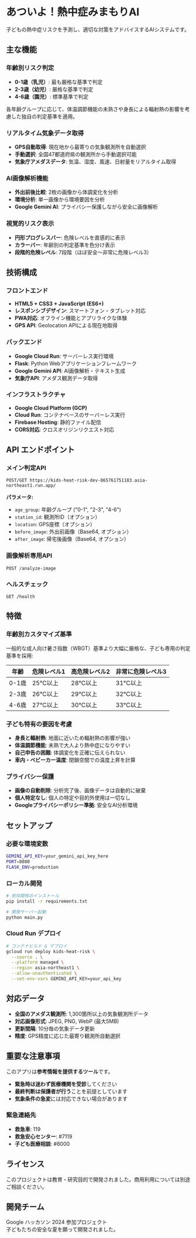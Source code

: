 # あついよ！熱中症みまもりAI

子どもの熱中症リスクを予測し、適切な対策をアドバイスするAIシステムです。


## 主な機能

### 年齢別リスク判定
- **0-1歳（乳児）**: 最も厳格な基準で判定
- **2-3歳（幼児）**: 厳格な基準で判定  
- **4-6歳（園児）**: 標準基準で判定

各年齢グループに応じて、体温調節機能の未熟さや身長による輻射熱の影響を考慮した独自の判定基準を適用。

### リアルタイム気象データ取得
- **GPS自動取得**: 現在地から最寄りの気象観測所を自動選択
- **手動選択**: 全国47都道府県の観測所から手動選択可能
- **気象庁アメダスデータ**: 気温、湿度、風速、日射量をリアルタイム取得

### AI画像解析機能
- **外出前後比較**: 2枚の画像から体調変化を分析
- **環境分析**: 単一画像から環境要因を分析
- **Google Gemini AI**: プライバシー保護しながら安全に画像解析

### 視覚的リスク表示
- **円形プログレスバー**: 危険レベルを直感的に表示
- **カラーバー**: 年齢別の判定基準を色分け表示
- **段階的危険レベル**: 7段階（ほぼ安全～非常に危険レベル3）

## 技術構成

### フロントエンド
- **HTML5 + CSS3 + JavaScript (ES6+)**
- **レスポンシブデザイン**: スマートフォン・タブレット対応
- **PWA対応**: オフライン機能とアプリライクな体験
- **GPS API**: Geolocation APIによる現在地取得

### バックエンド
- **Google Cloud Run**: サーバーレス実行環境
- **Flask**: Python Webアプリケーションフレームワーク
- **Google Gemini API**: AI画像解析・テキスト生成
- **気象庁API**: アメダス観測データ取得

### インフラストラクチャ
- **Google Cloud Platform (GCP)**
- **Cloud Run**: コンテナベースのサーバーレス実行
- **Firebase Hosting**: 静的ファイル配信
- **CORS対応**: クロスオリジンリクエスト対応

## API エンドポイント

### メイン判定API
```
POST/GET https://kids-heat-risk-dev-865761751183.asia-northeast1.run.app/
```

**パラメータ:**
- `age_group`: 年齢グループ ("0-1", "2-3", "4-6")
- `station_id`: 観測所ID（オプション）
- `location`: GPS座標（オプション）
- `before_image`: 外出前画像（Base64, オプション）
- `after_image`: 帰宅後画像（Base64, オプション）

### 画像解析専用API
```
POST /analyze-image
```

### ヘルスチェック
```
GET /health
```

## 特徴

### 年齢別カスタマイズ基準
一般的な成人向け暑さ指数（WBGT）基準より大幅に厳格な、子ども専用の判定基準を採用:

| 年齢 | 危険レベル1 | 高危険レベル2 | 非常に危険レベル3 |
|------|------------|---------------|-------------------|
| 0-1歳 | 25°C以上 | 28°C以上 | 31°C以上 |
| 2-3歳 | 26°C以上 | 29°C以上 | 32°C以上 |
| 4-6歳 | 27°C以上 | 30°C以上 | 33°C以上 |

### 子ども特有の要因を考慮
- **身長と輻射熱**: 地面に近いため輻射熱の影響が強い
- **体温調節機能**: 未熟で大人より熱中症になりやすい
- **自己申告の困難**: 体調変化を正確に伝えられない
- **車内・ベビーカー温度**: 閉鎖空間での温度上昇を計算

### プライバシー保護
- **画像の自動削除**: 分析完了後、画像データは自動的に破棄
- **個人特定なし**: 個人の特定や目的外使用は一切なし
- **Googleプライバシーポリシー準拠**: 安全なAI分析環境

## セットアップ

### 必要な環境変数
```bash
GEMINI_API_KEY=your_gemini_api_key_here
PORT=8080
FLASK_ENV=production
```

### ローカル開発
```bash
# 依存関係のインストール
pip install -r requirements.txt

# 開発サーバー起動
python main.py
```

### Cloud Run デプロイ
```bash
# コンテナビルド & デプロイ
gcloud run deploy kids-heat-risk \
  --source . \
  --platform managed \
  --region asia-northeast1 \
  --allow-unauthenticated \
  --set-env-vars GEMINI_API_KEY=your_api_key
```

## 対応データ

- **全国のアメダス観測所**: 1,300箇所以上の気象観測所データ
- **対応画像形式**: JPEG, PNG, WebP (最大5MB)
- **更新間隔**: 10分毎の気象データ更新
- **精度**: GPS精度に応じた最寄り観測所自動選択

## 重要な注意事項

このアプリは**参考情報を提供するツール**です。

- **緊急時は迷わず医療機関を受診**してください
- **最終判断は保護者が行う**ことを前提としています
- **気象条件の急変**には対応できない場合があります

### 緊急連絡先
- **救急車**: 119
- **救急安心センター**: #7119
- **子ども医療相談**: #8000

## ライセンス

このプロジェクトは教育・研究目的で開発されました。商用利用については別途ご相談ください。

## 開発チーム

Google ハッカソン 2024 参加プロジェクト  
子どもたちの安全な夏を願って開発されました。

